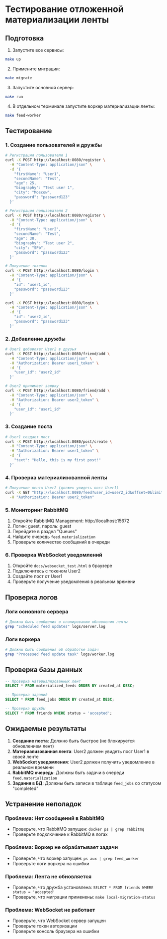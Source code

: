 # Тестирование отложенной материализации ленты

## Подготовка

1. Запустите все сервисы:
```bash
make up
```

2. Примените миграции:
```bash
make migrate
```

3. Запустите основной сервер:
```bash
make run
```

4. В отдельном терминале запустите воркер материализации ленты:
```bash
make feed-worker
```

## Тестирование

### 1. Создание пользователей и дружбы

```bash
# Регистрация пользователя 1
curl -X POST http://localhost:8080/register \
  -H "Content-Type: application/json" \
  -d '{
    "firstName": "User1",
    "secondName": "Test",
    "age": 25,
    "biography": "Test user 1",
    "city": "Moscow",
    "password": "password123"
  }'

# Регистрация пользователя 2
curl -X POST http://localhost:8080/register \
  -H "Content-Type: application/json" \
  -d '{
    "firstName": "User2",
    "secondName": "Test",
    "age": 30,
    "biography": "Test user 2",
    "city": "SPb",
    "password": "password123"
  }'

# Получение токенов
curl -X POST http://localhost:8080/login \
  -H "Content-Type: application/json" \
  -d '{
    "id": "user1_id",
    "password": "password123"
  }'

curl -X POST http://localhost:8080/login \
  -H "Content-Type: application/json" \
  -d '{
    "id": "user2_id",
    "password": "password123"
  }'
```

### 2. Добавление дружбы

```bash
# User1 добавляет User2 в друзья
curl -X POST http://localhost:8080/friend/add \
  -H "Content-Type: application/json" \
  -H "Authorization: Bearer user1_token" \
  -d '{
    "user_id": "user2_id"
  }'

# User2 принимает заявку
curl -X POST http://localhost:8080/friend/add \
  -H "Content-Type: application/json" \
  -H "Authorization: Bearer user2_token" \
  -d '{
    "user_id": "user1_id"
  }'
```

### 3. Создание поста

```bash
# User1 создает пост
curl -X POST http://localhost:8080/post/create \
  -H "Content-Type: application/json" \
  -H "Authorization: Bearer user1_token" \
  -d '{
    "text": "Hello, this is my first post!"
  }'
```

### 4. Проверка материализованной ленты

```bash
# Получение ленты User2 (должен увидеть пост User1)
curl -X GET "http://localhost:8080/feed?user_id=user2_id&offset=0&limit=10" \
  -H "Authorization: Bearer user2_token"
```

### 5. Мониторинг RabbitMQ

1. Откройте RabbitMQ Management: http://localhost:15672
2. Логин: guest, пароль: guest
3. Перейдите в раздел "Queues"
4. Найдите очередь `feed.materialization`
5. Проверьте количество сообщений в очереди

### 6. Проверка WebSocket уведомлений

1. Откройте `docs/websocket_test.html` в браузере
2. Подключитесь с токеном User2
3. Создайте пост от User1
4. Проверьте получение уведомления в реальном времени

## Проверка логов

### Логи основного сервера
```bash
# Должны быть сообщения о планировании обновления ленты
grep "Scheduled feed updates" logs/server.log
```

### Логи воркера
```bash
# Должны быть сообщения об обработке задач
grep "Processed feed update task" logs/worker.log
```

## Проверка базы данных

```sql
-- Проверка материализованных лент
SELECT * FROM materialized_feeds ORDER BY created_at DESC;

-- Проверка заданий
SELECT * FROM feed_jobs ORDER BY created_at DESC;

-- Проверка дружбы
SELECT * FROM friends WHERE status = 'accepted';
```

## Ожидаемые результаты

1. **Создание поста**: Должно быть быстрое (не блокируется обновлением лент)
2. **Материализованная лента**: User2 должен увидеть пост User1 в своей ленте
3. **WebSocket уведомления**: User2 должен получить уведомление в реальном времени
4. **RabbitMQ очередь**: Должны быть задачи в очереди `feed.materialization`
5. **Задания в БД**: Должны быть записи в таблице `feed_jobs` со статусом "completed"

## Устранение неполадок

### Проблема: Нет сообщений в RabbitMQ
- Проверьте, что RabbitMQ запущен: `docker ps | grep rabbitmq`
- Проверьте подключение к RabbitMQ в логах

### Проблема: Воркер не обрабатывает задачи
- Проверьте, что воркер запущен: `ps aux | grep feed_worker`
- Проверьте логи воркера на ошибки

### Проблема: Лента не обновляется
- Проверьте, что дружба установлена: `SELECT * FROM friends WHERE status = 'accepted'`
- Проверьте, что миграции применены: `make local-migration-status`

### Проблема: WebSocket не работает
- Проверьте, что WebSocket сервер запущен
- Проверьте токен авторизации
- Проверьте консоль браузера на ошибки
